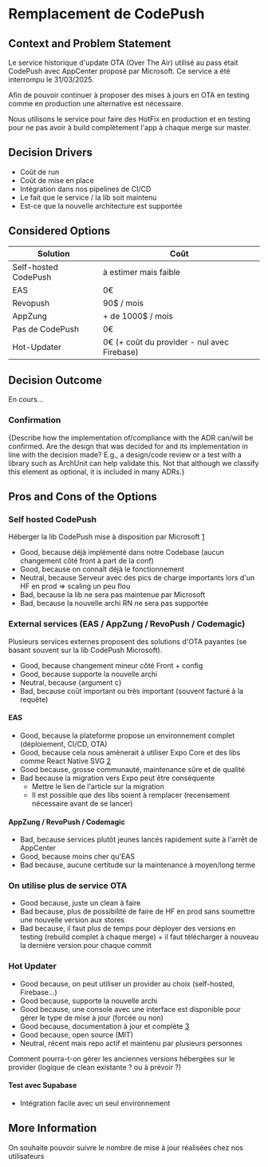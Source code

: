 # Remplacement de CodePush

## Context and Problem Statement

Le service historique d'update OTA (Over The Air) utilisé au pass était CodePush avec AppCenter proposé par Microsoft.
Ce service a été interrompu le 31/03/2025.

Afin de pouvoir continuer à proposer des mises à jours en OTA en testing comme en production une alternative est nécessaire.

Nous utilisons le service pour faire des HotFix en production et en testing pour ne pas avoir à build complètement l'app à chaque merge sur master.

## Decision Drivers

* Coût de run
* Coût de mise en place
* Intégration dans nos pipelines de CI/CD
* Le fait que le service / la lib soit maintenu
* Est-ce que la nouvelle architecture est supportée

## Considered Options

| Solution             | Coût                                        |
|----------------------|---------------------------------------------|
| Self-hosted CodePush | à estimer mais faible                       |
| EAS                  | 0€                                          |
| Revopush             | 90$ / mois                                  |
| AppZung              | + de 1000$ / mois                           |
| Pas de CodePush      | 0€                                          |
| Hot-Updater          | 0€ (+ coût du provider - nul avec Firebase) |

## Decision Outcome

En cours...

### Confirmation

{Describe how the implementation of/compliance with the ADR can/will be confirmed. Are the design that was decided for and its implementation in line with the decision made? E.g., a design/code review or a test with a library such as ArchUnit can help validate this. Not that although we classify this element as optional, it is included in many ADRs.}

## Pros and Cons of the Options

### Self hosted CodePush

Héberger la lib CodePush mise à disposition par Microsoft [1]

* Good, because déjà implémenté dans notre Codebase (aucun changement côté front à part de la conf)
* Good, because on connaît déjà le fonctionnement
* Neutral, because Serveur avec des pics de charge importants lors d'un HF en prod => scaling un peu flou
* Bad, because la lib ne sera pas maintenue par Microsoft
* Bad, because la nouvelle archi RN ne sera pas supportée

### External services (EAS / AppZung / RevoPush / Codemagic)

Plusieurs services externes proposent des solutions d'OTA payantes (se basant souvent sur la lib CodePush Microsoft).

* Good, because changement mineur côté Front + config
* Good, because supporte la nouvelle archi
* Neutral, because {argument c}
* Bad, because coût important ou très important (souvent facturé à la requête)

#### EAS

* Good, because la plateforme propose un environnement complet (déploiement, CI/CD, OTA)
* Good, because cela nous amènerait à utiliser Expo Core et des libs comme React Native SVG [2]
* Good because, grosse communauté, maintenance sûre et de qualité
* Bad because la migration vers Expo peut être conséquente
  * Mettre le lien de l'article sur la migration
  * Il est possible que des libs soient à remplacer (recensement nécessaire avant de se lancer)

#### AppZung / RevoPush / Codemagic

* Bad, because services plutôt jeunes lancés rapidement suite à l'arrêt de AppCenter
* Good, because moins cher qu'EAS
* Bad because, aucune certitude sur la maintenance à moyen/long terme

### On utilise plus de service OTA

* Good because, juste un clean à faire
* Bad because, plus de possibilité de faire de HF en prod sans soumettre une nouvelle version aux stores
* Bad because, il faut plus de temps pour déployer des versions en testing (rebuild complet à chaque merge) + il faut télécharger à nouveau la dernière version pour chaque commit

### Hot Updater

* Good because, on peut utiliser un provider au choix (self-hosted, Firebase...)
* Good because, supporte la nouvelle archi
* Good because, une console avec une interface est disponible pour gérer le type de mise à jour (forcée ou non)
* Good because, documentation à jour et complète [3]
* Good because, open source (MIT)
* Neutral, récent mais repo actif et maintenu par plusieurs personnes

Comment pourra-t-on gérer les anciennes versions hébergées sur le provider (logique de clean existante ? ou à prévoir ?)

#### Test avec Supabase

* Intégration facile avec un seul environnement

## More Information

On souhaite pouvoir suivre le nombre de mise à jour réalisées chez nos utilisateurs

[1]: https://github.com/microsoft/code-push-server
[2]: https://docs.expo.dev/versions/latest/sdk/svg/
[3]: https://gronxb.github.io/hot-updater/index.html
